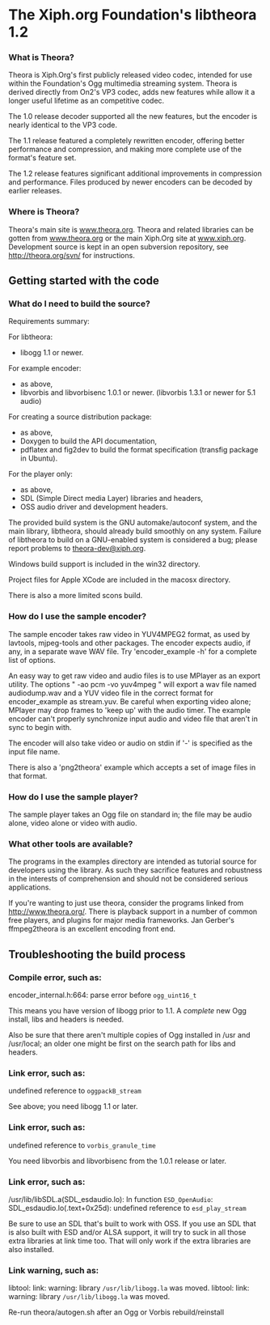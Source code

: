 # The Xiph.org Foundation's libtheora 1.2

### What is Theora?

Theora is Xiph.Org's first publicly released video codec, intended
for use within the Foundation's Ogg multimedia streaming system.
Theora is derived directly from On2's VP3 codec, adds new features
while allow it a longer useful lifetime as an competitive codec.

The 1.0 release decoder supported all the new features, but the
encoder is nearly identical to the VP3 code.

The 1.1 release featured a completely rewritten encoder, offering
better performance and compression, and making more complete use
of the format's feature set.

The 1.2 release features significant additional improvements in
compression and performance. Files produced by newer encoders can
be decoded by earlier releases.

### Where is Theora?

Theora's main site is www.theora.org.  Theora and related libraries
can be gotten from www.theora.org or the main Xiph.Org site at
www.xiph.org.  Development source is kept in an open subversion
repository, see http://theora.org/svn/ for instructions.

## Getting started with the code

### What do I need to build the source?

Requirements summary:

For libtheora:

*   libogg 1.1 or newer.

For example encoder:

*   as above,
*   libvorbis and libvorbisenc 1.0.1 or newer.
    (libvorbis 1.3.1 or newer for 5.1 audio)

For creating a source distribution package:

*   as above,
*   Doxygen to build the API documentation,
*   pdflatex and fig2dev to build the format specification
    (transfig package in Ubuntu).

For the player only:

*   as above,
*   SDL (Simple Direct media Layer) libraries and headers,
*   OSS audio driver and development headers.

The provided build system is the GNU automake/autoconf system, and
the main library, libtheora, should already build smoothly on any
system.  Failure of libtheora to build on a GNU-enabled system is
considered a bug; please report problems to theora-dev@xiph.org.

Windows build support is included in the win32 directory.

Project files for Apple XCode are included in the macosx directory.

There is also a more limited scons build.

### How do I use the sample encoder?

The sample encoder takes raw video in YUV4MPEG2 format, as used by
lavtools, mjpeg-tools and other packages. The encoder expects audio,
if any, in a separate wave WAV file. Try 'encoder_example -h' for a
complete list of options.

An easy way to get raw video and audio files is to use MPlayer as an
export utility.  The options " -ao pcm -vo yuv4mpeg " will export a
wav file named audiodump.wav and a YUV video file in the correct
format for encoder_example as stream.yuv.  Be careful when exporting
video alone; MPlayer may drop frames to 'keep up' with the audio
timer.  The example encoder can't properly synchronize input audio and
video file that aren't in sync to begin with.

The encoder will also take video or audio on stdin if '-' is specified
as the input file name.

There is also a 'png2theora' example which accepts a set of image
files in that format.

### How do I use the sample player?

The sample player takes an Ogg file on standard in; the file may be
audio alone, video alone or video with audio.

### What other tools are available?

The programs in the examples directory are intended as tutorial source
for developers using the library. As such they sacrifice features and
robustness in the interests of comprehension and should not be
considered serious applications.

If you're wanting to just use theora, consider the programs linked
from http://www.theora.org/. There is playback support in a number
of common free players, and plugins for major media frameworks.
Jan Gerber's ffmpeg2theora is an excellent encoding front end.

## Troubleshooting the build process

### Compile error, such as:

encoder_internal.h:664: parse error before `ogg_uint16_t`

This means you have version of libogg prior to 1.1. A *complete* new Ogg
install, libs and headers is needed.

Also be sure that there aren't multiple copies of Ogg installed in
/usr and /usr/local; an older one might be first on the search path
for libs and headers.

### Link error, such as:

undefined reference to `oggpackB_stream`

See above; you need libogg 1.1 or later.

### Link error, such as:

undefined reference to `vorbis_granule_time`

You need libvorbis and libvorbisenc from the 1.0.1 release or later.

### Link error, such as:

/usr/lib/libSDL.a(SDL_esdaudio.lo): In function `ESD_OpenAudio`:
SDL_esdaudio.lo(.text+0x25d): undefined reference to `esd_play_stream`

Be sure to use an SDL that's built to work with OSS.  If you use an
SDL that is also built with ESD and/or ALSA support, it will try to
suck in all those extra libraries at link time too.  That will only
work if the extra libraries are also installed.

### Link warning, such as:

libtool: link: warning: library `/usr/lib/libogg.la` was moved.
libtool: link: warning: library `/usr/lib/libogg.la` was moved.

Re-run theora/autogen.sh after an Ogg or Vorbis rebuild/reinstall
